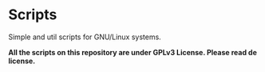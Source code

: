 Scripts
=======

Simple and util scripts for GNU/Linux systems.

**All the scripts on this repository are under GPLv3 License. Please read de license.**
